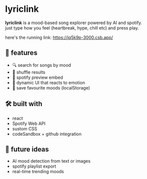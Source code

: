 # lyriclink

**lyriclink** is a mood-based song explorer powered by AI and spotify.  
just type how you feel (heartbreak, hype, chill etc) and press play.

here's the running link: 
https://jq5k9p-3000.csb.app/ 

## 🚀 features
- 🔍 search for songs by mood
- 🔁 shuffle results
- 🎵 spotify preview embed
- 🌈 dynamic UI that reacts to emotion
- 💾 save favourite moods (localStorage)

## 🛠 built with
- react
- Spotify Web API
- sustom CSS
- codeSandbox + github integration

## 🧠 future ideas
- AI mood detection from text or images
- spotify playlist export
- real-time trending moods


